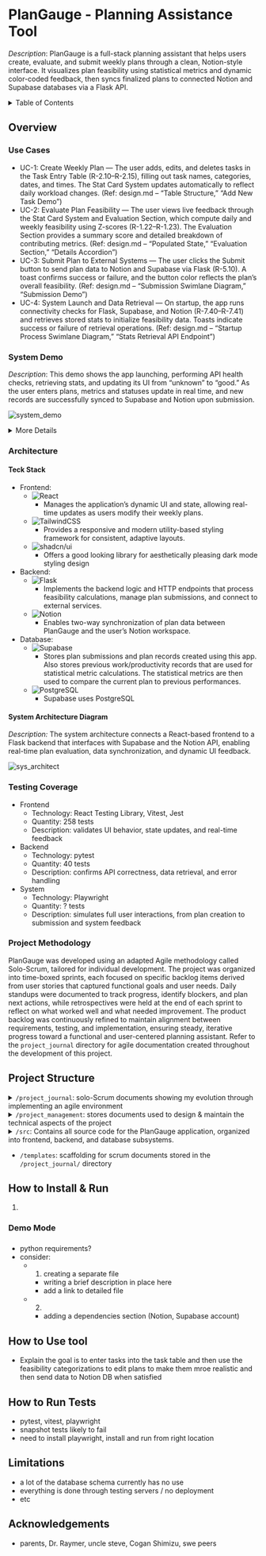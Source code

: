 # PlanGauge - Planning Assistance Tool
_Description_: PlanGauge is a full-stack planning assistant that helps users create, evaluate, and submit weekly plans through a clean, Notion-style interface. It visualizes plan feasibility using statistical metrics and dynamic color-coded feedback, then syncs finalized plans to connected Notion and Supabase databases via a Flask API.


<details>
  <summary>Table of Contents</summary>

  - [Overview](#overview)
  - [Project Structure](#project-structure)
  - [How to Install & Run](#how-to-install-&-run)
  - [How to Use Tool](#how-to-use-tool)
  - [How to Run Tests](#how-to-run-tests)
  - [Limitations](#limitations)
  - [Acknowledgements](#acknowledgements)
</details>

## Overview
### Use Cases
- UC-1: Create Weekly Plan — The user adds, edits, and deletes tasks in the Task Entry Table (R-2.10–R-2.15), filling out task names, categories, dates, and times. The Stat Card System updates automatically to reflect daily workload changes. (Ref: design.md – “Table Structure,” “Add New Task Demo”)
- UC-2: Evaluate Plan Feasibility — The user views live feedback through the Stat Card System and Evaluation Section, which compute daily and weekly feasibility using Z-scores (R-1.22–R-1.23). The Evaluation Section provides a summary score and detailed breakdown of contributing metrics. (Ref: design.md – “Populated State,” “Evaluation Section,” “Details Accordion”)
- UC-3: Submit Plan to External Systems — The user clicks the Submit button to send plan data to Notion and Supabase via Flask (R-5.10). A toast confirms success or failure, and the button color reflects the plan’s overall feasibility. (Ref: design.md – “Submission Swimlane Diagram,” “Submission Demo”)
- UC-4: System Launch and Data Retrieval — On startup, the app runs connectivity checks for Flask, Supabase, and Notion (R-7.40–R-7.41) and retrieves stored stats to initialize feasibility data. Toasts indicate success or failure of retrieval operations. (Ref: design.md – “Startup Process Swimlane Diagram,” “Stats Retrieval API Endpoint”)

### System Demo

_Description_: This demo shows the app launching, performing API health checks, retrieving stats, and updating its UI from “unknown” to “good.” As the user enters plans, metrics and statuses update in real time, and new records are successfully synced to Supabase and Notion upon submission.

![system_demo](https://github.com/user-attachments/assets/23625c7a-682c-43c6-a5a8-9ebac076261f)


<details>
    <summary>
        More Details
    </summary>

This demo showcases the user launching the application and entering plans into the table interface.
During the launch process, the system performs a health check to verify connectivity with the Flask, Notion, and Supabase APIs. At the same time, the app successfully requests and receives statistical metric data. Once the data is retrieved, the interface updates accordingly — the styling transitions from red (indicating an “unknown” status) to grey (signifying “neutral”). The stat cards are then populated with average and standard deviation time values, and the evaluation section dynamically updates with these new metrics.

As the user adds new records, the outlines of all subsystems adjust to reflect overall feasibility. The stat card system also updates in real time, calculating total time values for tasks that share the same start date. The user continues to input plans for the following week until the overall status indicator turns green, representing a “good” state.

The demo continues with the user scrolling through the updated interface, showing how both the stat cards and evaluation sections appear when the system is in its optimal state. Finally, the user opens the Supabase and Notion databases — initially empty — then submits the new plan. After submission, both databases display the newly created records, confirming a successful sync between the app and the Notion productivity environment.
</details>



### Architecture
#### Teck Stack

- Frontend:
    - ![React](https://img.shields.io/badge/React-20232A?style=for-the-badge&logo=react&logoColor=61DAFB)
        - Manages the application’s dynamic UI and state, allowing real-time updates as users modify their weekly plans.
    - ![TailwindCSS](https://img.shields.io/badge/Tailwind_CSS-06B6D4?style=for-the-badge&logo=tailwindcss&logoColor=white)
        - Provides a responsive and modern utility-based styling framework for consistent, adaptive layouts.
    - ![shadcn/ui](https://img.shields.io/badge/shadcn/ui-000000?style=for-the-badge&logo=shadcnui&logoColor=white)
        - Offers a good looking library for aesthetically pleasing dark mode styling design
- Backend:
    - ![Flask](https://img.shields.io/badge/Flask-000000?style=for-the-badge&logo=flask&logoColor=white)
        - Implements the backend logic and HTTP endpoints that process feasibility calculations, manage plan submissions, and connect to external services.
    - ![Notion](https://img.shields.io/badge/Notion-000000?style=for-the-badge&logo=notion&logoColor=white)
        - Enables two-way synchronization of plan data between PlanGauge and the user’s Notion workspace.
- Database:
    - ![Supabase](https://img.shields.io/badge/Supabase-3ECF8E?style=for-the-badge&logo=supabase&logoColor=white) 
        - Stores plan submissions and plan records created using this app. Also stores previous work/productivity records that are used for statistical metric calculations. The statistical metrics are then used to compare the current plan to previous performances.
    - ![PostgreSQL](https://img.shields.io/badge/PostgreSQL-316192?style=for-the-badge&logo=postgresql&logoColor=white)
        - Supabase uses PostgreSQL

#### System Architecture Diagram

_Description:_ The system architecture connects a React-based frontend to a Flask backend that interfaces with Supabase and the Notion API, enabling real-time plan evaluation, data synchronization, and dynamic UI feedback.

![sys_architect](https://github.com/user-attachments/assets/97318bac-c3b5-407b-84d4-7f87d5691168)

### Testing Coverage
- Frontend
    - Technology: React Testing Library, Vitest, Jest
    - Quantity: 258 tests
    - Description: validates UI behavior, state updates, and real-time feedback
- Backend
    - Technology: pytest
    - Quantity: 40 tests
    - Description: confirms API correctness, data retrieval, and error handling
- System
    - Technology: Playwright
    - Quantity: ? tests
    - Description: simulates full user interactions, from plan creation to submission and system feedback

### Project Methodology
PlanGauge was developed using an adapted Agile methodology called Solo-Scrum, tailored for individual development. The project was organized into time-boxed sprints, each focused on specific backlog items derived from user stories that captured functional goals and user needs. Daily standups were documented to track progress, identify blockers, and plan next actions, while retrospectives were held at the end of each sprint to reflect on what worked well and what needed improvement. The product backlog was continuously refined to maintain alignment between requirements, testing, and implementation, ensuring steady, iterative progress toward a functional and user-centered planning assistant. Refer to the `project_journal` directory for agile documentation created throughout the development of this project.

## Project Structure
<details>
    <summary>
        <code>/project_journal</code>: solo-Scrum documents showing my evolution through implementing an agile environment
    </summary>

- `/assets`: stores diagrams, mockups, quiz docs, demo gifs, and other docs created during sprints
- `/backlog`: backlog item documentation for features implemented in this project
- `/professional_review`: presentation and notes from project pitch to CS professor
- `/pull_requests`: docs for completed pull requests demoing the features developed and merged
- `/retrospective`: reflections completed for reviewing and improving sprint approach for each sprint
- `/sprints`: docs for sprints including the goal, assigned backlog items, subtasks, and DoD
- `/standup`: logs for daily standups documenting previous progress, next steps, problems, ChatGPT review
</details>

<details>
    <summary>
        <code>/project_management</code>: stores documents used to design & maintain the technical aspects of the project
    </summary>

- `/api/flask_apis.xlsx`: excel document that details the flask api including example http responses, response key explanations, and http response code clarifications
- `/diagrams`: mockups, architecture diagram, FDD, ERD, and swimlane diagrams used in the current design
- `/specs`: This directory contains all formal software engineering documentation written throughout the development of PlanGauge. Each file defines the project’s requirements, rationale, and design decisions used to guide implementation.
    - `/design.md`: The Design Specification document defines the structural, visual, and behavioral blueprint for PlanGauge, bridging the project’s requirements with its implemented architecture. It includes annotated diagrams, UI mockups, and flow representations that capture how each subsystem functions and interacts.
    - `/mvs.md`: Defines the Minimum Viable Specification for PlanGauge—listing the essential features (task table, stat cards, plan summary, submission flow) required for a functioning prototype and mapping them to their requirement IDs.
    - `/pop.md`: The Project Overview Proposal detailing the motivation, scope, and predicted architecture of PlanGauge. It covers complexity across system layers, technology stack choices, and methodology (Solo-Scrum).
    - `/reqs.md`: The Requirement Specifications document defining all functional and non-functional requirements (R-X.Y) including frontend behavior, backend logic, security, and usability standards.
    - `/sdp.md`: The Software Development Plan describing lifecycle phases, sprint schedules, testing strategy, risk assessment, and documentation control procedures.
    - `timeline.xlsx`: Spreadsheet outlining the chronological schedule of development milestones, sprint durations, and deliverable deadlines. Stopped using/updating this half way through project development.
    - `/user-stories.md`: Lists user stories that express functional goals from the perspective of an end user, forming the basis for requirement traceability and backlog creation.
</details>

<details>
    <summary>
        <code>/src</code>: Contains all source code for the PlanGauge application, organized into frontend, backend, and database subsystems.
    </summary>

- `/backend`: Implements the Flask API server responsible for handling data transactions, performing validation, and bridging between the React frontend and Supabase database.
    - `/app/__init__.py`: Initializes the Flask app instance and loads configuration (e.g., environment variables, API keys).
    - `/app/routes.py`: Defines RESTful API endpoints for CRUD operations, plan submission, and Notion synchronization.
    - `/app/utils.py`: Contains helper functions for validation, data formatting, and Notion API communication.
    - `/tests/`: Houses backend unit and integration tests written with pytest.
    - `pytest.ini`: Configures test discovery paths and environment markers for pytest.
    - `run.py`: Entry point to launch the Flask development server.
- `/database`: Contains SQL scripts and schema configuration for the project’s Supabase (PostgreSQL) layer.
    - `db_setup.sql`: Creates database tables, relations, and constraints aligned with the BCNF-compliant schema defined in the design specs.
    - `row_security.sql`: Defines row-level security policies to control user access and protect plan submission records.
- `/frontend`: Implements the React + Tailwind + Shadcn/UI interface that allows users to input, visualize, and submit their weekly plans.
    - `/e2e/`: End-to-end tests using Playwright to verify full-stack functionality.
    - `/src/components/`: Stores the react components for all subsystems
    - `/src/contexts/`: Context providers like TaskContext.jsx managing global state for task data
    - `/src/tests/`: Frontend unit and integration tests written with Vitest + React Testing Library.
    - `/src/utils/`: Utility functions supporting calculations, formatting, or API requests.
    - `/src/App.jsx`: Root React component that renders the main task table and theme provider
    - `/src/App.css`: Base styling and layout rules.
    - `/src/index.css`: Tailwind + custom theme variables defining color palettes and dark mode support.
    - `/src/main.jsx`: Application entry point rendering the React root node.
</details>

- `/templates`: scaffolding for scrum documents stored in the `/project_journal/` directory

## How to Install & Run
1. 

### Demo Mode

### 
- python requirements?
- consider:
    - 1. creating a separate file
        - writing a brief description in place here
        - add a link to detailed file
    - 2.
        - adding a dependencies section (Notion, Supabase account)

## How to Use tool
- Explain the goal is to enter tasks into the task table and then use the feasibility categorizations to edit plans to make them mroe realistic and then send data to Notion DB when satisfied

## How to Run Tests
- pytest, vitest, playwright
- snapshot tests likely to fail
- need to install playwright, install and run from right location

## Limitations
- a lot of the database schema currently has no use
- everything is done through testing servers / no deployment
- etc

## Acknowledgements
- parents, Dr. Raymer, uncle steve, Cogan Shimizu, swe peers